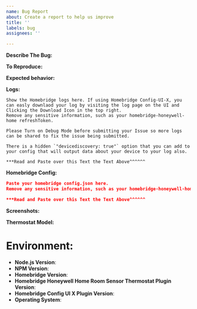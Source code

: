 ```yaml
---
name: Bug Report
about: Create a report to help us improve
title: ''
labels: bug
assignees: ''

---
```


<!-- You must use the issue template below when submitting a bug -->

**Describe The Bug:**
<!-- A clear and concise description of what the bug is. -->

**To Reproduce:**
<!-- Steps to reproduce the behavior. -->

**Expected behavior:**
<!-- A clear and concise description of what you expected to happen. -->

**Logs:**
<!-- Bug reports that do not contain logs may be closed without warning. -->

```
Show the Homebridge logs here. If using Homebridge Config-UI-X, you can easly downlaod your log by visiting the log page on the UI and Clicking the Download Icon in the top right.
Remove any sensitive information, such as your homebridge-honeywell-home refreshToken.

Please Turn on Debug Mode before submitting your Issue so more logs can be shared to fix the issue being submitted.

There is a hidden `"devicediscovery: true"` option that you can add to your config that will output data about your device to your log also.

***Read and Paste over this Text the Text Above^^^^^^
```

**Homebridge Config:**

```json
Paste your homebridge config.json here.
Remove any sensitive information, such as your homebridge-honeywell-home consumerKey/ consumerSecret / refreshToken.

***Read and Paste over this Text the Text Above^^^^^^
```

**Screenshots:**
<!-- If applicable, add screenshots to help explain your problem. -->

**Thermostat Model:**
<!-- Provide your Thermostat Model. -->

# **Environment:**

* **Node.js Version**: <!-- node -v -->
* **NPM Version**: <!-- npm -v -->
* **Homebridge Version**: <!-- homebridge -V -->
* **Homebridge Honeywell Home Room Sensor Thermostat Plugin Version**:
* **Homebridge Config UI X Plugin Version**:
* **Operating System**: <!-- Raspbian / Ubuntu / Debian / Windows / macOS / Docker -->


<!-- Click the "Preview" tab before you submit to ensure the formatting is correct. -->
